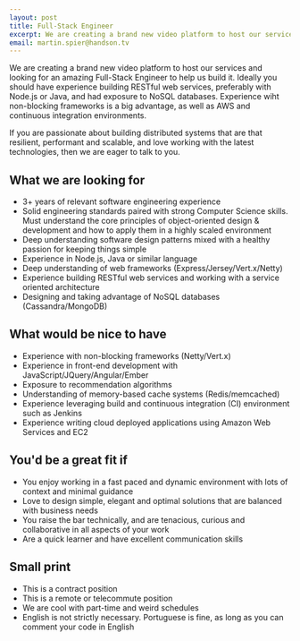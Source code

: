 ```yaml
---
layout: post
title: Full-Stack Engineer
excerpt: We are creating a brand new video platform to host our services and looking for an amazing Full-Stack Engineer to help us build it.
email: martin.spier@handson.tv
---
```


We are creating a brand new video platform to host our services and looking for an amazing Full-Stack Engineer to help us build it. Ideally you should have experience building RESTful web services, preferably with Node.js or Java, and had exposure to NoSQL databases. Experience wiht non-blocking frameworks is a big advantage, as well as AWS and continuous integration environments.

If you are passionate about building distributed systems that are that resilient, performant and scalable, and love working with the latest technologies, then we are eager to talk to you.

## What we are looking for

* 3+ years of relevant software engineering experience
* Solid engineering standards paired with strong Computer Science skills. Must understand the core principles of object-oriented design & development and how to apply them in a highly scaled environment
* Deep understanding software design patterns mixed with a healthy passion for keeping things simple
* Experience in Node.js, Java or similar language
* Deep understanding of web frameworks (Express/Jersey/Vert.x/Netty)
* Experience building RESTful web services and working with a service oriented architecture
* Designing and taking advantage of NoSQL databases (Cassandra/MongoDB)

## What would be nice to have

* Experience with non-blocking frameworks (Netty/Vert.x)
* Experience in front-end development with JavaScript/JQuery/Angular/Ember
* Exposure to recommendation algorithms
* Understanding of memory-based cache systems (Redis/memcached)
* Experience leveraging build and continuous integration (CI) environment such as Jenkins
* Experience writing cloud deployed applications using Amazon Web Services and EC2

## You'd be a great fit if

* You enjoy working in a fast paced and dynamic environment with lots of context and minimal guidance
* Love to design simple, elegant and optimal solutions that are balanced with business needs
* You raise the bar technically, and are tenacious, curious and collaborative in all aspects of your work
* Are a quick learner and have excellent communication skills

## Small print

* This is a contract position
* This is a remote or telecommute position
* We are cool with part-time and weird schedules
* English is not strictly necessary. Portuguese is fine, as long as you can comment your code in English
